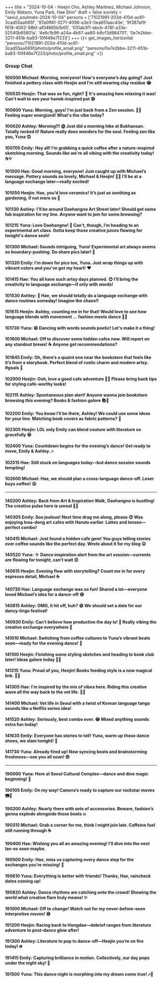 +++
title = "2024-10-04 - Heejin Cho, Ashley Martinez, Michael Johnson, Emily Watson, Yuna Park, Hae Shin"
draft = false
society = "seoul_soulmate-2024-10-04"
persons = ['71021991-203d-410d-ac61-3cad55aa065f', '97a0ff41-3271-4096-a3e3-0ea651aac43e', '9f387af9-f618-4062-98bf-af04665b1b05', '031ab3f1-ebcb-478f-a33e-52540b65801a', '4e6c1b96-a24a-4b87-aa80-b8cf3d984701', '0e7e2bbe-3211-451b-ba83-10f446e7f233']
+++
{{< get_images_horizontal "persons/71021991-203d-410d-ac61-3cad55aa065f/photo/profile_small.png" "persons/0e7e2bbe-3211-451b-ba83-10f446e7f233/photo/profile_small.png" >}}
### Group Chat

#### 100500 Michael: Morning, everyone! How's everyone’s day going? Just finished a pottery class with Heejin and I'm still wearing clay residue 😂

#### 100535 Heejin: That was so fun, right? 🎨 It's amazing how relaxing it was! Can't wait to see your hanok-inspired pot 😄

#### 100600 Yuna: Morning, guys! I'm just back from a Zen session. 🧘‍♀️ Feeling super energized! What's the vibe today?

#### 100620 Ashley: Morning!!! 🌞 Just did a morning hike at Bukhansan. Totally rocked it! Nature really does wonders for the soul. Feeling zen like you, Yuna 😊

#### 100705 Emily: Hey all! I’m grabbing a quick coffee after a nature-inspired sketching morning. Sounds like we're all vibing with the creativity today! ☕✨

#### 101000 Hae: Good morning, everyone! Just caught up with Michael’s message. Pottery sounds so lovely, Michael & Heejin! 🏺😊 I’ll be at a language exchange later—really excited!

#### 101050 Heejin: Hae, you’d love ceramics! It’s just as soothing as gardening, if not more so 🌿

#### 101130 Ashley: I'll be around Daehangno Art Street later! Should get some fab inspiration for my line. Anyone want to join for some browsing?

#### 101215 Yuna: Love Daehangno! 🌟 Can't, though, I’m heading to an experimental art class. Gotta keep those creative juices flowing for tonight's dance sesh!

#### 101300 Michael: Sounds intriguing, Yuna! Experimental art always seems so boundary-pushing. Do share pics later! 📸

#### 101320 Emily: I’m down for pics too, Yuna. Just wrap things up with vibrant colors and you’ve got my heart! ❤️

#### 101415 Hae: You all have such artsy days planned. 😊 I’ll bring the creativity to language exchange—if only with words! 

#### 101530 Ashley: 🤗 Hae, we should totally do a language exchange with dance routines someday! Imagine the chaos!!

#### 101615 Heejin: Ashley, counting me in for that! Would love to see how language blends with movement … fashion meets dance 💃🕺

#### 101730 Yuna: 😆 Dancing with words sounds poetic! Let's make it a thing!

#### 101800 Michael: Off to discover some hidden cafes now. Will report on any standout brews! ☕ Anyone got recommendations?

#### 101845 Emily: Oh, there’s a quaint one near the bookstore that feels like it’s from a storybook. Perfect blend of rustic charm and modern artsy. #goals 🌸

#### 102000 Heejin: Ooh, love a good cafe adventure 🕵️‍♂️ Please bring back tips for styling café-worthy looks!

#### 102115 Ashley: Spontaneous plan alert! Anyone wanna join bookstore browsing this evening? Books & fashion galore 📚👗

#### 102200 Emily: You know I’ll be there, Ashley! We could use some ideas for your line. Matching book covers as fabric patterns? 🤯

#### 102305 Heejin: LOL only Emily can blend couture with literature so gracefully 😆

#### 102400 Yuna: Countdown begins for the evening’s dance! Get ready to move, Emily & Ashley. 🎶

#### 102515 Hae: Still stuck on languages today—but dance session sounds tempting!

#### 102600 Michael: Hae, we should plan a cross-language dance-off. Loser buys coffee! 😜

---

#### 140200 Ashley: Back from Art & Inspiration Walk, Daehangno is bustling! The creative pulse here is unreal 🎨✨

#### 140305 Emily: Soo jealous! Next time drag me along, please 😊 Was enjoying Insa-dong art cafes with Haruto earlier. Lattes and lenses—perfect combo!

#### 140415 Michael: Just found a hidden cafe gem! You guys telling stories over coffee sounds like the perfect day. Wrote about it for my blog 😛

#### 140520 Yuna: ☀️ Dance inspiration alert from the art session—currents are flowing for tonight, can't wait 😍

#### 140615 Heejin: Evening flow with storytelling? Count me in for every espresso detail, Michael ☕

#### 140730 Hae: Language exchange was so fun! Shared a lot—everyone loved Michael’s idea for a dance-off 😅

#### 140815 Ashley: OMG, it hit off, huh? 😆 We should set a date for our dancy-lingo festival!

#### 140930 Emily: Can’t believe how productive the day is! 📸 Really vibing the creative exchange everywhere 💞

#### 141010 Michael: Switching from coffee cultures to Yuna’s vibrant beats soon—ready for the evening dance! 💃

#### 141100 Heejin: Finishing some styling sketches and heading to book club later! Ideas galore today 📖✨

#### 141215 Yuna: Proud of you, Heejin! Books feeding style is a new magical link. 🧙‍♀️

#### 141305 Hae: I’m inspired by the mix of vibes here. Riding this creative wave all the way back to the vet life. 🐶💕

#### 141400 Michael: Vet life in Seoul with a twist of Korean language tango sounds like a Netflix series idea!

#### 141520 Ashley: Seriously, best combo ever. 😂 Mixed anything sounds extra fun today!

#### 141635 Emily: Everyone has stories to tell! Yuna, warm up those dance shoes, we slam tonight! 🎥

#### 141730 Yuna: Already fired up! Now syncing beats and brainstorming freshness—see you all soon! 😎

---

#### 190000 Yuna: Here at Seoul Cultural Complex—dance and dine magic beginning! 💫

#### 190105 Emily: On my way! Camera’s ready to capture our rockstar moves 📷🤩

#### 190200 Ashley: Nearly there with sets of accessories. Beware, fashion’s gonna explode alongside those beats 💥

#### 190315 Michael: Grab a corner for me, think I might join late. Caffeine fuel still running through ☕

#### 190400 Hae: Wishing you all an amazing evening! I’ll dive into the next lan-ex soon maybe.

#### 190500 Emily: Hae, miss us capturing every dance step for the exchanges you’re missing! 🎤

#### 190610 Yuna: Everything is better with friends! Thanks, Hae, raincheck dates coming up!

#### 190820 Ashley: Dance rhythms are catching onto the crowd! Showing the world what creative flare truly means! ✨

#### 191000 Michael: Off to change! Watch out for my never-before-seen interpretive moves! 😅

#### 191200 Heejin: Racing back to Hongdae—debrief ranges from literature adventure to post-dance glow after!

#### 191300 Ashley: Literature to pop to dance-off—Heejin you’re on fire today! 🔥

#### 191415 Emily: Capturing brilliance in motion. Collectively, our day pops under the night sky! 🌟

#### 191500 Yuna: This dance night is morphing into my dream come true! 🎶💃
